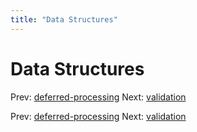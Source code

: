 ```yaml
---
title: "Data Structures"
---
```


# Data Structures

Prev: [deferred-processing](deferred-processing.md)
Next: [validation](validation.md)

Prev: [deferred-processing](deferred-processing.md)
Next: [validation](validation.md)
